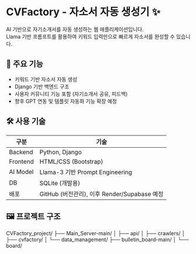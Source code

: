 # CVFactory - 자소서 자동 생성기 ✨

AI 기반으로 자기소개서를 자동 생성하는 웹 애플리케이션입니다.  
Llama 기반 프롬프트를 활용하여 키워드 입력만으로 빠르게 자소서를 완성할 수 있습니다.

## 📌 주요 기능
- 키워드 기반 자소서 자동 생성
- Django 기반 백엔드 구조
- 사용자 커뮤니티 기능 포함 (자기소개서 공유, 피드백)
- 향후 GPT 연동 및 템플릿 자동화 기능 확장 예정

## 🛠 사용 기술

| 구분 | 기술 |
|------|------|
| Backend | Python, Django |
| Frontend | HTML/CSS (Bootstrap) |
| AI Model | Llama-3 기반 Prompt Engineering |
| DB | SQLite (개발용) |
| 배포 | GitHub (버전관리), 이후 Render/Supabase 예정 |

## 🖼 프로젝트 구조

CVFactory_project/
├── Main_Server-main/
│   ├── api/
│   ├── crawlers/
│   ├── cvfactory/
│   └── data_management/
├── bulletin_board-main/
│   └── board/
